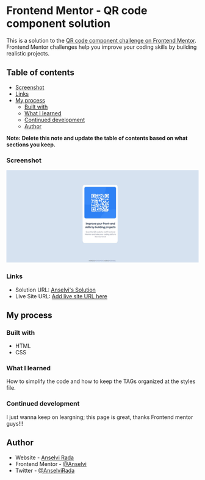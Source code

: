 # Frontend Mentor - QR code component solution

This is a solution to the [QR code component challenge on Frontend Mentor](https://www.frontendmentor.io/challenges/qr-code-component-iux_sIO_H). Frontend Mentor challenges help you improve your coding skills by building realistic projects. 

## Table of contents

  - [Screenshot](#screenshot)
  - [Links](#links)
- [My process](#my-process)
  - [Built with](#built-with)
  - [What I learned](#what-i-learned)
  - [Continued development](#continued-development)
  - [Author](#author)

**Note: Delete this note and update the table of contents based on what sections you keep.**

### Screenshot

![screenshot.jpg](https://github.com/Anselvi/frontend-mentor-QRcode/blob/main/images/Screenshot.jpg)


### Links

- Solution URL: [Anselvi's Solution](https://anselvi.github.io/frontend-mentor-QRcode/)
- Live Site URL: [Add live site URL here](https://your-live-site-url.com)

## My process

### Built with

- HTML
- CSS

### What I learned

How to simplify the code and how to keep the TAGs organized at the styles file.


### Continued development

I just wanna keep on leargning; this page is great, thanks Frontend mentor guys!!!

## Author

- Website - [Anselvi Rada](https://anselvi.github.io/cv/)
- Frontend Mentor - [@Anselvi](https://www.frontendmentor.io/profile/Anselvi)
- Twitter - [@AnselviRada](https://twitter.com/AnselviRada)
